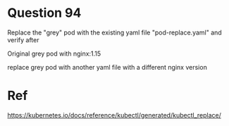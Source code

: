 # Question 94

Replace the "grey" pod with the existing yaml file "pod-replace.yaml" and verify after

Original grey pod with nginx:1.15

replace grey pod with another yaml file with a different nginx version

# Ref 
https://kubernetes.io/docs/reference/kubectl/generated/kubectl_replace/
